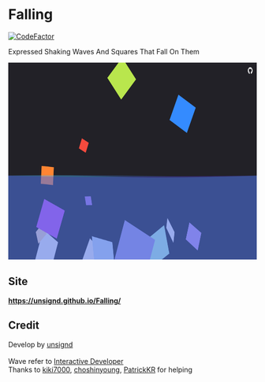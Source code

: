 # Falling
[![CodeFactor](https://www.codefactor.io/repository/github/unsignd/falling/badge)](https://www.codefactor.io/repository/github/unsignd/falling)

Expressed Shaking Waves And Squares That Fall On Them

<img src="./screenShot.jpg" width="700" height="400">

## Site
**https://unsignd.github.io/Falling/**

## Credit
Develop by [unsignd](https://github.com/unsignd)
<br>
<br>
Wave refer to [Interactive Developer](https://www.youtube.com/watch?v=LLfhY4eVwDY&ab)
<br>
Thanks to [kiki7000](https://github.com/kikikekekuk), [choshinyoung](https://github.com/choshinyoung),
[PatrickKR](https://github.com/patrick-choe) for helping
